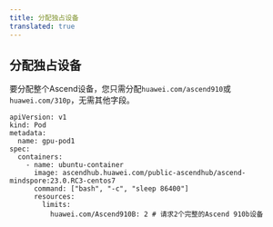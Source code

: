 ```yaml
---
title: 分配独占设备
translated: true
---
```


## 分配独占设备

要分配整个Ascend设备，您只需分配`huawei.com/ascend910`或`huawei.com/310p`，无需其他字段。

```
apiVersion: v1
kind: Pod
metadata:
  name: gpu-pod1
spec:
  containers:
    - name: ubuntu-container
      image: ascendhub.huawei.com/public-ascendhub/ascend-mindspore:23.0.RC3-centos7
      command: ["bash", "-c", "sleep 86400"]
      resources:
        limits:
          huawei.com/Ascend910B: 2 # 请求2个完整的Ascend 910b设备